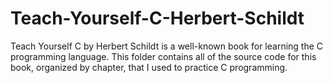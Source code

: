 # Teach-Yourself-C-Herbert-Schildt
 Teach Yourself C by Herbert Schildt is a well-known book for learning the C programming language. This folder contains all of the source code for this book, organized by chapter, that I used to practice C programming.
